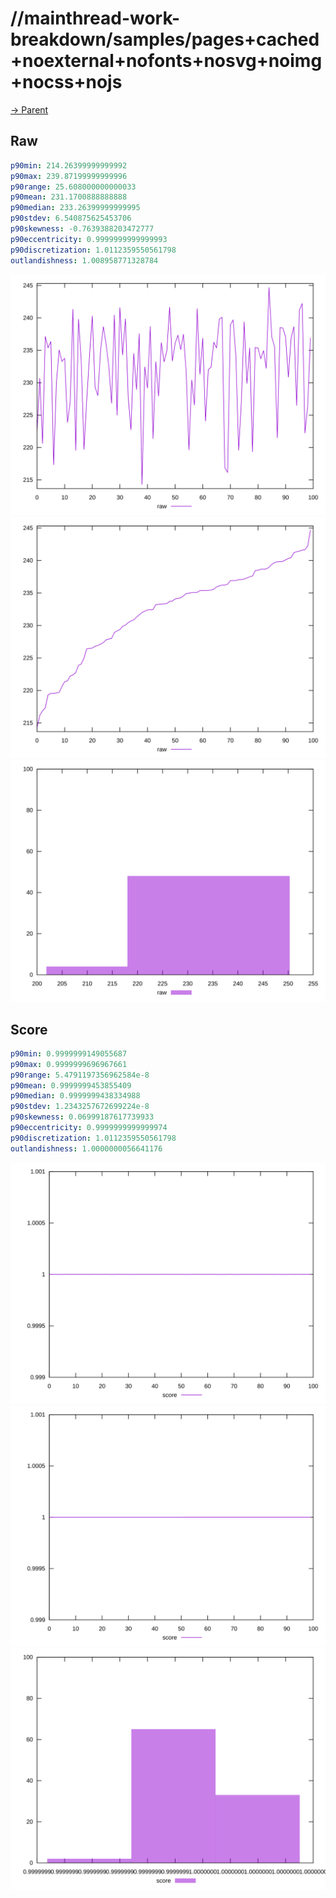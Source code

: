
# //mainthread-work-breakdown/samples/pages+cached+noexternal+nofonts+nosvg+noimg+nocss+nojs

[→ Parent](../..)


## Raw


```yaml
p90min: 214.26399999999992
p90max: 239.87199999999996
p90range: 25.608000000000033
p90mean: 231.1700888888888
p90median: 233.26399999999995
p90stdev: 6.540875625453706
p90skewness: -0.7639388203472777
p90eccentricity: 0.9999999999999993
p90discretization: 1.0112359550561798
outlandishness: 1.008958771328784

```

![PLOT: raw-values](./raw/values.svg)![PLOT: raw-sorted](./raw/sorted.svg)![PLOT: raw-histogram](./raw/histogram.svg)
## Score


```yaml
p90min: 0.9999999149055687
p90max: 0.9999999696967661
p90range: 5.4791197356962584e-8
p90mean: 0.9999999453855409
p90median: 0.9999999438334988
p90stdev: 1.2343257672699224e-8
p90skewness: 0.06999187617739933
p90eccentricity: 0.9999999999999974
p90discretization: 1.0112359550561798
outlandishness: 1.0000000056641176

```

![PLOT: score-values](./score/values.svg)![PLOT: score-sorted](./score/sorted.svg)![PLOT: score-histogram](./score/histogram.svg)